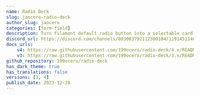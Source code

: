 ```yaml
---
name: Radio Deck
slug: jaocero-radio-deck
author_slug: jaocero
categories: [form-field]
description: Turn filament default radio button into a selectable card with icons, title and description.
discord_url: https://discord.com/channels/883083792112300104/1191451148041855036
docs_urls:
    v4: https://raw.githubusercontent.com/199ocero/radio-deck/4.x/README.md
    v3: https://raw.githubusercontent.com/199ocero/radio-deck/3.x/README.md
github_repository: 199ocero/radio-deck
has_dark_theme: true
has_translations: false
versions: [3, 4]
publish_date: 2023-12-28
---
```

